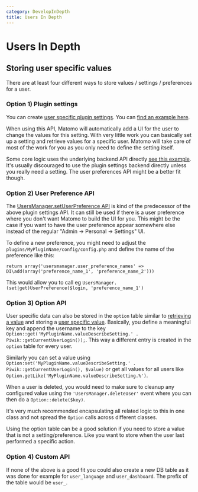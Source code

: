 ```yaml
---
category: DevelopInDepth
title: Users In Depth
---
```

# Users In Depth

## Storing user specific values

There are at least four different ways to store values / settings / preferences for a user.

### Option 1) Plugin settings

You can create [user specific plugin settings](/guides/plugin-settings). You can [find an example here](https://github.com/matomo-org/matomo/blob/4.1.2-rc1/plugins/ExampleSettingsPlugin/UserSettings.php).

When using this API, Matomo will automatically add a UI for the user to change the values for this setting. With very little work you can basically set up a setting and retrieve values for a specific user. Matomo will take care of most of the work for you as you only need to define the setting itself.

Some core logic uses the underlying backend API directly [see this example](https://github.com/matomo-org/matomo/blob/4.1.0/plugins/CorePluginsAdmin/Model/TagManagerTeaser.php#L44-L58). It's usually discouraged to use the plugin settings backend directly unless you really need a setting. The user preferences API might be a better fit though.

### Option 2) User Preference API

The [UsersManager.setUserPreference API](https://github.com/matomo-org/matomo/blob/4.1.0/plugins/UsersManager/API.php#L194) is kind of the predecessor of the above plugin settings API. It can still be used if there is a user preference where you don't want Matomo to build the UI for you. This might be the case if you want to have the user preference appear somewhere else instead of the regular "Admin -> Personal -> Settings" UI. 

To define a new preference, you might need to adjust the `plugins/MyPluginName/config/config.php` and define the name of the preference like this:

```
return array('usersmanager.user_preference_names' => DI\add(array('preference_name_1', 'preference_name_2')))
```

This would allow you to call eg `UsersManager.(set|get)UserPreference($login, 'preference_name_1')`

### Option 3) Option API

User specific data can also be stored in the `option` table similar to [retrieving a value](https://github.com/matomo-org/matomo/blob/4.1.0/plugins/Feedback/Feedback.php#L80-L93) and storing a [user specific value](https://github.com/matomo-org/matomo/blob/4.1.0/plugins/Feedback/Controller.php#L37-L47). Basically, you define a meaningful key and append the username to the key `Option::get('MyPluginName.valueDescribeSetting.' . Piwik::getCurrentUserLogin());`. This way a different entry is created in the `option` table for every user. 

Similarly you can set a value using `Option:set('MyPluginName.valueDescribeSetting.' . Piwik::getCurrentUserLogin(), $value)` or get all values for all users like `Option.getLike('MyPluginName.valueDescribeSetting.%')`.

When a user is deleted, you would need to make sure to cleanup any configured value using the `'UsersManager.deleteUser'` event where you can then do a `Option::delete($key)`.

It's very much recommended encapsulating all related logic to this in one class and not spread the `Option` calls across different classes.

Using the option table can be a good solution if you need to store a value that is not a setting/preference. Like you want to store when the user
last performed a specific action.

### Option 4) Custom API

If none of the above is a good fit you could also create a new DB table as it was done for example for `user_language` and `user_dashboard`. The prefix of the table would be `user_`.